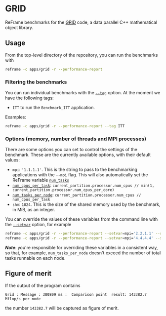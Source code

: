 # GRID

ReFrame benchmarks for the [GRID](https://github.com/paboyle/Grid) code, a data
parallel C++ mathematical object library.

## Usage

From the top-level directory of the repository, you can run the benchmarks with

```sh
reframe -c apps/grid -r --performance-report
```

### Filtering the benchmarks

You can run individual benchmarks with the
[`--tag`](https://reframe-hpc.readthedocs.io/en/stable/manpage.html#cmdoption-0)
option.  At the moment we have the following tags:

* `ITT` to run the `Benchmark_ITT` application.

Examples:

```sh
reframe -c apps/grid -r --performance-report --tag ITT
```

### Options (memory, number of threads and MPI processes)

There are some options you can set to control the settings of the benchmark.
These are the currently available options, with their default values:

* `mpi`: `'1.1.1.1'`.  This is the string to pass to the benchmarking applications with the
  `--mpi` flag.  This will also automatically set the ReFrame variable
  [`num_tasks`](https://reframe-hpc.readthedocs.io/en/stable/regression_test_api.html#reframe.core.pipeline.RegressionTest.num_tasks)
* [`num_cpus_per_task`](https://reframe-hpc.readthedocs.io/en/stable/regression_test_api.html#reframe.core.pipeline.RegressionTest.num_cpus_per_task):
  `current_partition.processor.num_cpus // min(1, current_partition.processor.num_cpus_per_core)`
* [`num_tasks_per_node`](https://reframe-hpc.readthedocs.io/en/stable/regression_test_api.html#reframe.core.pipeline.RegressionTest.num_tasks_per_node):
  `current_partition.processor.num_cpus // num_cpus_per_task`
* `shm`: `1024`.  This is the size of the shared memory used by the benchmark, in MiB, as an
  integer.

You can override the values of these variables from the command line with the
[`--setvar`](https://reframe-hpc.readthedocs.io/en/stable/manpage.html#cmdoption-S)
option, for example

```sh
reframe -c apps/grid -r --performance-report --setvar=mpi='2.2.1.1' --setvar=num_cpus_per_task=12
reframe -c apps/grid -r --performance-report --setvar=mpi='4.4.4.4' --setvar=shm=4096
```

_**Note**_: you're responsible for overriding these variables in a consistent
way, so that, for example, `num_tasks_per_node` doesn't exceed the number of
total tasks runnable on each node.

## Figure of merit

If the output of the program contains

```
Grid : Message : 380809 ms :  Comparison point  result: 143382.7 Mflop/s per node
```

the number `143382.7` will be captured as figure of merit.
